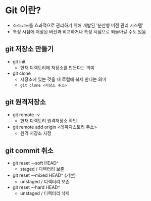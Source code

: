 # Git 이란?
- 소스코드를 효과적으로 관리하기 위해 개발된 '분산형 버전 관리 시스템'
- 특정 시점에 저장된 버전과 비교하거나 특정 시점으로 되돌아갈 수도 있음

## git 저장소 만들기
- git init  
  - 현재 디렉토리에 저장소를 만든다는 의미 
- git clone  
  - 저장소에 있는 것을 내 로컬에 복제 한다는 의미
  - `git clone <저장소 주소>`

## git 원격저장소
- git remote -v  
  - 현재 디렉토리 원격저장소 확인
- git remote add origin <레파지스토리 주소>   
  - 원격 저장소 지정

## git commit 취소
- git reset --soft HEAD^  
   - staged / 디렉터리 보존  
- git reset --mixed HEAD^ (기본)  
   - unstaged / 디렉터리 보존  
- git reset --hard HEAD^
   - unstaged / 디렉터리 삭제
